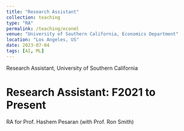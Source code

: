```yaml
---
title: "Research Assistant"
collection: teaching
type: "RA"
permalink: /teaching/econml
venue: "University of Southern California, Economics Department"
location: "Los Angeles, US"
date: 2023-07-04
tags: [AI, ML]
---
```


Research   Assistant,  University  of  Southern  California

Research Assistant: F2021 to Present
======
RA  for  Prof.   Hashem  Pesaran  (with  Prof.   Ron  Smith)
